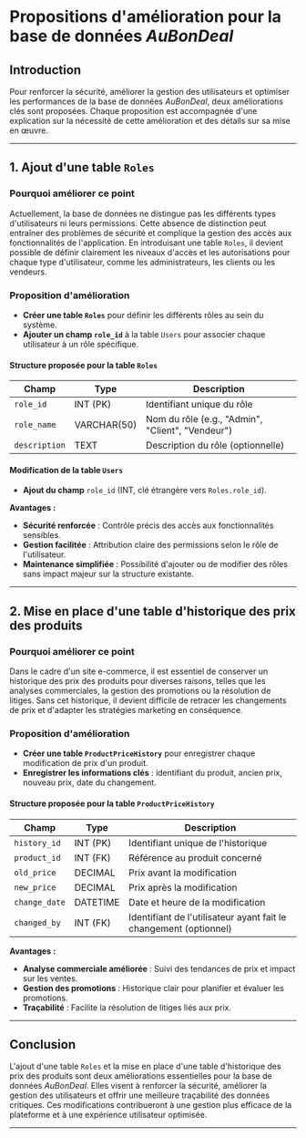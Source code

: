 # Propositions d'amélioration pour la base de données *AuBonDeal*

## Introduction

Pour renforcer la sécurité, améliorer la gestion des utilisateurs et optimiser les performances de la base de données *AuBonDeal*, deux améliorations clés sont proposées. Chaque proposition est accompagnée d'une explication sur la nécessité de cette amélioration et des détails sur sa mise en œuvre.

---

## 1. Ajout d'une table `Roles`

### Pourquoi améliorer ce point

Actuellement, la base de données ne distingue pas les différents types d'utilisateurs ni leurs permissions. Cette absence de distinction peut entraîner des problèmes de sécurité et complique la gestion des accès aux fonctionnalités de l'application. En introduisant une table `Roles`, il devient possible de définir clairement les niveaux d'accès et les autorisations pour chaque type d'utilisateur, comme les administrateurs, les clients ou les vendeurs.

### Proposition d'amélioration

- **Créer une table `Roles`** pour définir les différents rôles au sein du système.
- **Ajouter un champ `role_id`** à la table `Users` pour associer chaque utilisateur à un rôle spécifique.

#### Structure proposée pour la table `Roles`

| Champ         | Type        | Description                                      |
|---------------|-------------|--------------------------------------------------|
| `role_id`     | INT (PK)    | Identifiant unique du rôle                       |
| `role_name`   | VARCHAR(50) | Nom du rôle (e.g., "Admin", "Client", "Vendeur") |
| `description` | TEXT        | Description du rôle (optionnelle)                |

#### Modification de la table `Users`

- **Ajout du champ** `role_id` (INT, clé étrangère vers `Roles.role_id`).

**Avantages :**

- **Sécurité renforcée** : Contrôle précis des accès aux fonctionnalités sensibles.
- **Gestion facilitée** : Attribution claire des permissions selon le rôle de l'utilisateur.
- **Maintenance simplifiée** : Possibilité d'ajouter ou de modifier des rôles sans impact majeur sur la structure existante.

---

## 2. Mise en place d'une table d'historique des prix des produits

### Pourquoi améliorer ce point

Dans le cadre d'un site e-commerce, il est essentiel de conserver un historique des prix des produits pour diverses raisons, telles que les analyses commerciales, la gestion des promotions ou la résolution de litiges. Sans cet historique, il devient difficile de retracer les changements de prix et d'adapter les stratégies marketing en conséquence.

### Proposition d'amélioration

- **Créer une table `ProductPriceHistory`** pour enregistrer chaque modification de prix d'un produit.
- **Enregistrer les informations clés** : identifiant du produit, ancien prix, nouveau prix, date du changement.

#### Structure proposée pour la table `ProductPriceHistory`

| Champ            | Type        | Description                                     |
|------------------|-------------|-------------------------------------------------|
| `history_id`     | INT (PK)    | Identifiant unique de l'historique              |
| `product_id`     | INT (FK)    | Référence au produit concerné                   |
| `old_price`      | DECIMAL     | Prix avant la modification                      |
| `new_price`      | DECIMAL     | Prix après la modification                      |
| `change_date`    | DATETIME    | Date et heure de la modification                |
| `changed_by`     | INT (FK)    | Identifiant de l'utilisateur ayant fait le changement (optionnel) |

**Avantages :**

- **Analyse commerciale améliorée** : Suivi des tendances de prix et impact sur les ventes.
- **Gestion des promotions** : Historique clair pour planifier et évaluer les promotions.
- **Traçabilité** : Facilite la résolution de litiges liés aux prix.

---

## Conclusion

L'ajout d'une table `Roles` et la mise en place d'une table d'historique des prix des produits sont deux améliorations essentielles pour la base de données *AuBonDeal*. Elles visent à renforcer la sécurité, améliorer la gestion des utilisateurs et offrir une meilleure traçabilité des données critiques. Ces modifications contribueront à une gestion plus efficace de la plateforme et à une expérience utilisateur optimisée.

---